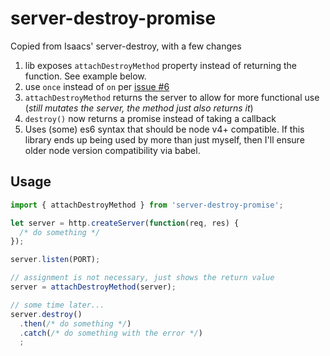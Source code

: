 # server-destroy-promise

Copied from Isaacs' server-destroy, with a few changes  
1) lib exposes `attachDestroyMethod` property instead of returning the function.  See example below.  
2) use `once` instead of `on` per [issue #6](https://github.com/isaacs/server-destroy/issues/6)  
3) `attachDestroyMethod` returns the server to allow for more functional use (*still mutates the server, the method just also returns it*)  
4) `destroy()` now returns a promise instead of taking a callback  
5) Uses (some) es6 syntax that should be node v4+ compatible.  If this library ends up
  being used by more than just myself, then I'll ensure older node version
  compatibility via babel.


## Usage

```js
import { attachDestroyMethod } from 'server-destroy-promise';

let server = http.createServer(function(req, res) {
  /* do something */
});

server.listen(PORT);

// assignment is not necessary, just shows the return value
server = attachDestroyMethod(server);

// some time later...
server.destroy()
  .then(/* do something */)
  .catch(/* do something with the error */)
  ;
```

